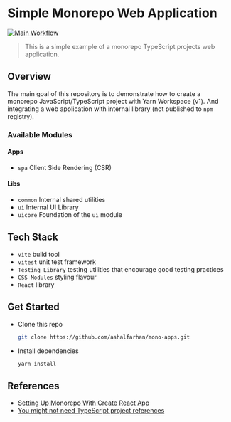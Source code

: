 # Simple Monorepo Web Application

[![Main Workflow](https://github.com/ashalfarhan/mono-apps/actions/workflows/main.yml/badge.svg?branch=main)](https://github.com/ashalfarhan/mono-apps/actions/workflows/main.yml)

> This is a simple example of a monorepo TypeScript projects web application.

## Overview

The main goal of this repository is to demonstrate how to create a monorepo JavaScript/TypeScript project with Yarn Workspace (v1). And integrating a web application with internal library (not published to `npm` registry).

### Available Modules

#### Apps

- `spa` Client Side Rendering (CSR)

#### Libs

- `common` Internal shared utilities
- `ui` Internal UI Library
- `uicore` Foundation of the `ui` module

## Tech Stack

- `vite` build tool
- `vitest` unit test framework
- `Testing Library` testing utilities that encourage good testing practices
- `CSS Modules` styling flavour
- `React` library

## Get Started

- Clone this repo

  ```sh
  git clone https://github.com/ashalfarhan/mono-apps.git
  ```

- Install dependencies

  ```sh
  yarn install
  ```

## References

- [Setting Up Monorepo With Create React App](https://medium.com/geekculture/setting-up-monorepo-with-create-react-app-cb2cfa763b96)
- [You might not need TypeScript project references](https://turborepo.com/posts/you-might-not-need-typescript-project-references)
